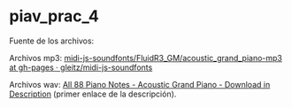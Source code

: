# piav_prac_4
Fuente de los archivos:

Archivos mp3: [midi-js-soundfonts/FluidR3_GM/acoustic_grand_piano-mp3 at gh-pages · gleitz/midi-js-soundfonts](https://github.com/gleitz/midi-js-soundfonts/tree/gh-pages/FluidR3_GM/acoustic_grand_piano-mp3)

Archivos wav: [All 88 Piano Notes - Acoustic Grand Piano - Download in Description](https://www.youtube.com/watch?v=TLKTJRyqlD0) (primer enlace de la descripción).
